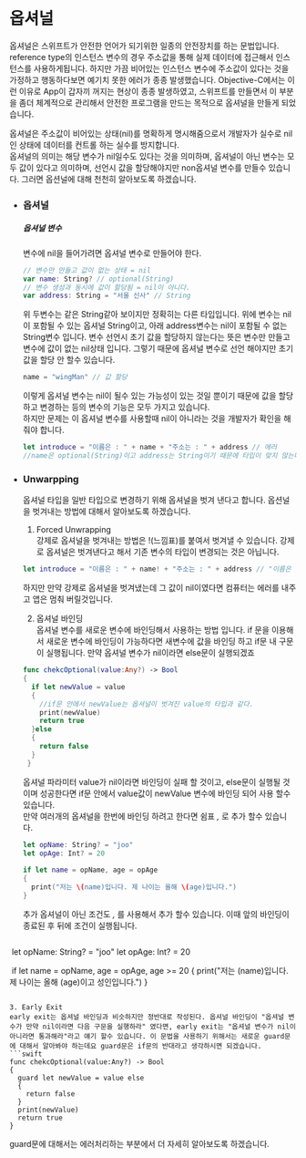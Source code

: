 # 옵셔널

옵셔널은 스위프트가 안전한 언어가 되기위한 일종의 안전장치를 하는 문법입니다. reference type의 인스턴스 변수의 경우 주소값을 통해 실제 데이터에 접근해서 인스턴스를 사용하게됩니다. 하지만  가끔 비어있는 인스턴스 변수에 주소값이 있다는 것을 가정하고 행동하다보면 예기치 못한 에러가 종종 발생했습니다. Objective-C에서는 이런 이유로 App이 갑자끼 꺼지는 현상이 종종 발생하였고, 스위프트를 만들면서 이 부분을 좀더 체계적으로 관리해서 안전한 프로그램을 만드는 목적으로 옵셔널을 만들게 되었습니다.

옵셔널은 주소값이 비어있는 상태\(nil\)를 명확하게 명시해줌으로서 개발자가 실수로 nil인 상태에 데이터를 컨트롤 하는 실수를 방지합니다.  
옵셔널의 의미는 해당 변수가 nil일수도 있다는 것을 의미하며, 옵셔널이 아닌 변수는 모두 값이 있다고 의미하며, 선언시 값을 할당해야지만 non옵셔널 변수를 만들수 있습니다. 그러면 옵션널에 대해 천천히 알아보도록 하겠습니다.

* ### 옵셔널

  ##### 옵셔널 변수

  변수에 nil을 들어가려면 옵셔널 변수로 만들어야 한다.

  ```swift
  // 변수만 만들고 값이 없는 상태 = nil
  var name: String? // optional(String)
  // 변수 생성과 동시에 값이 할당됨 = nil이 아니다.  
  var address: String = "서울 신사" // String
  ```

  위 두변수는 같은 String같아 보이지만 정확히는 다른 타입입니다. 위에 변수는 nil이 포함될 수 있는 옵셔널 String이고, 아래 address변수는 nil이 포함될 수 없는 String변수 입니다. 변수 선언시 초기 값을 할당하지 않는다는 뜻은 변수만 만들고 변수에 값이 없는 nil상태 입니다. 그렇기 때문에 옵셔널 변수로 선언 해야지만 초기값을 할당 안 할수 있습니다.

  ```swift
  name = "wingMan" // 값 할당
  ```

  이렇게 옵셔널 변수는 nil이 될수 있는 가능성이 있는 것일 뿐이기 때문에 값을 할당하고 변경하는 등의 변수의 기능은 모두 가지고 있습니다.  
  하지만 문제는 이 옵셔널 변수를 사용할때 nil이 아니라는 것을 개발자가 확인을 해줘야 합니다.  
  ```swift      
  let introduce = "이름은 : " + name + "주소는 : " + address // 에러      
  //name은 optional(String)이고 address는 String이기 때문에 타입이 맞지 않는다!!`
  ```
  
* ### Unwarpping
  옵셔널 타입을 일반 타입으로 변경하기 위해 옵셔널을 벗겨 낸다고 합니다. 옵션널을 벗겨내는 방법에 대해서 알아보도록 하겠습니다.  
  
  1. Forced Unwrapping  
  강제로 옵셔널을 벗겨내는 방법은 !\(느낌표\)를 붙여서 벗겨낼 수 있습니다. 강제로 옵셔널은 벗겨낸다고 해서 기존 변수의 타입이 변경되는 것은 아닙니다.  
  ```swift      
  let introduce = "이름은 : " + name! + "주소는 : " + address // "이름은 : wingman 주소는 : 서울 신사"
  ```  
  하지만 만약 강제로 옵셔널을 벗겨냈는데 그 값이 nil이였다면 컴퓨터는 에러를 내주고 앱은 멈춰 버릴것입니다.
     
  2. 옵셔널 바인딩  
  옵셔널 변수를 새로운 변수에 바인딩해서 사용하는 방법 입니다. if 문을 이용해서 새로운 변수에 바인딩이 가능하다면 새변수에 값을 바인딩 하고 if문 내 구문이 실행됩니다. 만약 옵셔널 변수가 nil이라면 else문이 실행되겠죠  
  ```swift  
  func chekcOptional(value:Any?) -> Bool
  {
    if let newValue = value
    {
      //if문 안에서 newValue는 옵셔널이 벗겨진 value의 타입과 같다.
      print(newValue)
      return true
    }else
    {
      return false
    }
   }
   ```  
  옵셔널 파라미터 value가 nil이라면 바인딩이 실패 할 것이고, else문이 실행될 것이며 성공한다면 if문 안에서 value값이 newValue 변수에 바인딩 되어 사용 할수 있습니다.   
  만약 여러개의 옵셔널을 한번에 바인딩 하려고 한다면 쉼표 *,* 로 추가 할수 있습니다.  
  ```swift  
  let opName: String? = "joo"
  let opAge: Int? = 20
    
  if let name = opName, age = opAge
  {
    print("저는 \(name)입니다. 제 나이는 올해 \(age)입니다.")
  }
  ```  
  추가 옵셔널이 아닌 조건도 *,* 를 사용해서 추가 할수 있습니다. 이때 앞의 바인딩이 종료된 후 뒤에 조건이 실행됩니다.  
  
  ```swift  
  let opName: String? = "joo"
  let opAge: Int? = 20
  
  if let name = opName, age = opAge, age >= 20
  {
    print("저는 \(name)입니다. 제 나이는 올해 \(age)이고 성인입니다.")
  }
  ```  

  3. Early Exit  
  early exit는 옵셔널 바인딩과 비슷하지만 정반대로 작성된다. 옵셔널 바인딩이 "옵셔널 변수가 만약 nil이라면 다음 구문을 실행하라" 였다면, early exit는 "옵셔널 변수가 nil이 아니라면 통과해라"라고 얘기 할수 있습니다. 이 문법을 사용하기 위해서는 새로운 guard문에 대해서 알아봐야 하는데요 guard문은 if문의 반대라고 생각하시면 되겠습니다.  
  ```swift  
  func chekcOptional(value:Any?) -> Bool
  {
    guard let newValue = value else
    {
      return false
    }
    print(newValue)
    return true
  }
  ```  
  guard문에 대해서는 에러처리하는 부분에서 더 자세히 알아보도록 하겠습니다.

